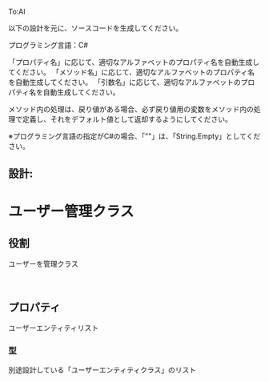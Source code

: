To:AI

以下の設計を元に、ソースコードを生成してください。

プログラミング言語：C#

「プロパティ名」に応じて、適切なアルファベットのプロパティ名を自動生成してください。
「メソッド名」に応じて、適切なアルファベットのプロパティ名を自動生成してください。
「引数名」に応じて、適切なアルファベットのプロパティ名を自動生成してください。

メソッド内の処理は、戻り値がある場合、必ず戻り値用の変数をメソッド内の処理で定義し、それをデフォルト値として返却するようにしてください。

※プログラミング言語の指定がC#の場合、「""」は、「String.Empty」としてください。

設計:
---

# ユーザー管理クラス

## 役割
ユーザーを管理クラス

<br />

## プロパティ
ユーザーエンティティリスト

### 型
別途設計している「ユーザーエンティティクラス」のリスト

<br />






